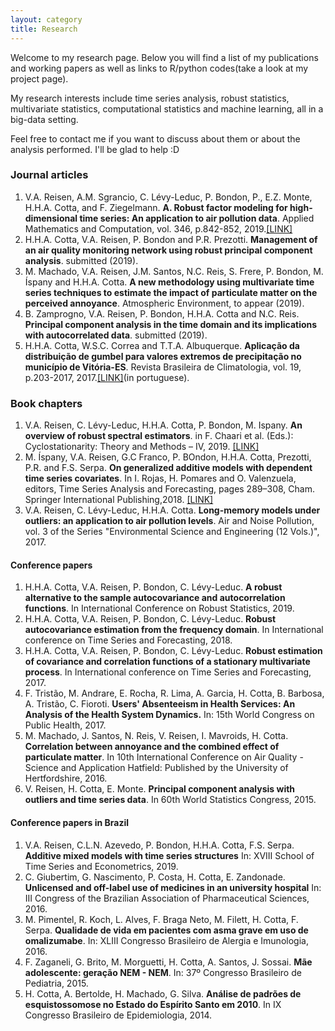 ```yaml
---
layout: category
title: Research
---
```

Welcome to my research page. Below you will find a list of my publications and working papers as well as links to R/python codes(take a look at my project page).

My research interests include time series analysis, robust statistics, multivariate statistics, computational statistics and machine learning, all in a big-data setting.

Feel free to contact me if you want to discuss about them or about the analysis performed. I'll be glad to help :D

### Journal articles
1. V.A. Reisen, A.M. Sgrancio, C. Lévy-Leduc, P. Bondon, P., E.Z. Monte, H.H.A. Cotta, and F. Ziegelmann. **A. Robust factor modeling for high-dimensional time series: An application to air pollution data**. Applied Mathematics and Computation, vol. 346, p.842-852, 2019.[[LINK]]({{site.url}}/papers/reisen_20019_applied_math_comp.pdf)
2. H.H.A. Cotta, V.A. Reisen, P. Bondon and P.R. Prezotti. **Management of an air quality monitoring network using robust principal component analysis**. submitted (2019).
4. M. Machado, V.A. Reisen, J.M. Santos, N.C. Reis, S. Frere, P. Bondon, M. Íspany and H.H.A. Cotta.  **A new methodology using multivariate time series techniques to estimate the impact of particulate matter on the perceived annoyance**. Atmospheric Environment, to appear (2019).
4. B. Zamprogno, V.A. Reisen, P. Bondon, H.H.A. Cotta and N.C. Reis. **Principal component analysis in the time domain and its implications with autocorrelated data**. submitted (2019).
5. H.H.A. Cotta, W.S.C. Correa and T.T.A. Albuquerque. **Aplicação da distribuição de gumbel para valores extremos de precipitação no município de Vitória-ES**. Revista Brasileira de Climatologia, vol. 19, p.203-2017, 2017.[[LINK]](https://revistas.ufpr.br/revistaabclima/article/download/39440/29391)(in portuguese).


### Book chapters
1. V.A. Reisen, C. Lévy-Leduc, H.H.A. Cotta, P. Bondon, M. Ispany. **An overview of robust spectral estimators**. in F. Chaari et al. (Eds.): Cyclostationarity: Theory and Methods – IV, 2019. [[LINK]]({{site.url}}/papers/10.1007-978-3-030-22529-212.pdf)
2. M. Íspany, V.A. Reisen, G.C Franco, P. BOndon, H.H.A. Cotta, Prezotti, P.R. and F.S. Serpa. **On generalized additive models with dependent time series covariates**. In I. Rojas, H. Pomares and  O. Valenzuela, editors, Time Series Analysis and Forecasting, pages 289–308, Cham. Springer International Publishing,2018. [[LINK]]({{site.url}}/papers/GAM-PCA-VAR_Contr_to_Stat_final.pdf)
3. V.A. Reisen, C. Lévy-Leduc, H.H.A. Cotta. **Long-memory models under outliers: an application to air pollution levels**. Air and Noise Pollution, vol. 3 of the Series "Environmental Science and Engineering (12 Vols.)", 2017.


#### Conference papers
1. H.H.A. Cotta, V.A. Reisen, P. Bondon, C. Lévy-Leduc. **A robust alternative to the sample autocovariance and autocorrelation functions**. In International Conference on Robust Statistics, 2019.
2. H.H.A. Cotta, V.A. Reisen, P. Bondon, C. Lévy-Leduc. **Robust autocovariance estimation from the frequency domain**. In International conference on Time Series and Forecasting, 2018.
3. H.H.A. Cotta, V.A. Reisen, P. Bondon, C. Lévy-Leduc. **Robust estimation of covariance and correlation functions of a stationary multivariate process**. In International conference on Time Series and Forecasting, 2017.
4. F. Tristão, M. Andrare, E. Rocha, R. Lima, A. Garcia, H. Cotta, B. Barbosa, A. Tristão, C. Fioroti. **Users' Absenteeism in Health Services: An Analysis of the Health System Dynamics.** In: 15th World Congress on Public Health, 2017.
4. M. Machado, J. Santos, N. Reis, V. Reisen, I. Mavroids, H. Cotta. **Correlation between annoyance and the combined effect of particulate matter**. In 10th International Conference on Air Quality - Science and Application Hatfield: Published by the University of Hertfordshire, 2016.
5. V. Reisen, H. Cotta, E. Monte. **Principal component analysis with outliers and time series data**. In 60th World Statistics Congress, 2015.


#### Conference papers in Brazil
1. V.A. Reisen,  C.L.N. Azevedo, P. Bondon, H.H.A. Cotta, F.S. Serpa.   **Additive mixed models with time series structures** In: XVIII School of Time Series and Econometrics, 2019.
2. C. Giubertim, G. Nascimento, P. Costa, H. Cotta, E. Zandonade.  **Unlicensed and off-label use of medicines in an university hospital** In: III Congress of the Brazilian Association of Pharmaceutical Sciences, 2016.
3. M. Pimentel, R. Koch, L. Alves, F. Braga Neto, M. Filett, H. Cotta, F. Serpa. **Qualidade de vida em pacientes com asma grave em uso de omalizumabe**. In: XLIII Congresso Brasileiro de Alergia e Imunologia, 2016.
4. F. Zaganeli, G. Brito, M. Morguetti, H. Cotta, A. Santos, J. Sossai. **Mãe adolescente: geração NEM - NEM**. In: 37º Congresso Brasileiro de Pediatria, 2015.
5. H. Cotta, A. Bertolde, H. Machado, G. Silva. **Análise de padrões de esquistossomose no Estado do Espírito Santo em 2010**. In IX Congresso Brasileiro de Epidemiologia, 2014.


